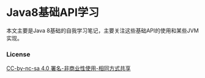 # Java8基础API学习

本文主要是Java 8基础的自我学习笔记，主要关注这些基础API的使用和某些JVM实现。

### License
[CC-by-nc-sa 4.0 署名-非商业性使用-相同方式共享](https://creativecommons.org/licenses/by-nc-sa/4.0/)

